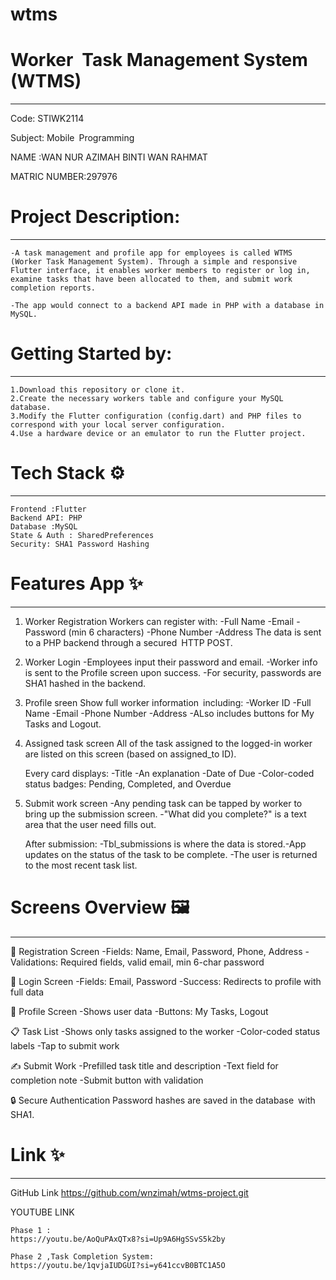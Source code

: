 # wtms

# Worker Task Management System (WTMS)
_____________________________________________________

Code: STIWK2114 

Subject: Mobile Programming

NAME :WAN NUR AZIMAH BINTI WAN RAHMAT

MATRIC NUMBER:297976


 # Project Description:
 _____________________________

    -A task management and profile app for employees is called WTMS (Worker Task Management System). Through a simple and responsive Flutter interface, it enables worker members to register or log in, examine tasks that have been allocated to them, and submit work completion reports. 

    -The app would connect to a backend API made in PHP with a database in MySQL.


# Getting Started by:
________________________________

    1.Download this repository or clone it.
    2.Create the necessary workers table and configure your MySQL database.
    3.Modify the Flutter configuration (config.dart) and PHP files to correspond with your local server configuration.
    4.Use a hardware device or an emulator to run the Flutter project.


  # Tech Stack ⚙️
__________________________________

    Frontend :Flutter
    Backend API: PHP
    Database :MySQL
    State & Auth : SharedPreferences
    Security: SHA1 Password Hashing
 

# Features App ✨
____________________________________

1. Worker Registration
    Workers can register with:
    -Full Name
    -Email
    -Password (min 6 characters)
    -Phone Number
    -Address
    The data is sent to a PHP backend through a secured HTTP POST.

2. Worker Login
    -Employees input their password and email.
    -Worker info is sent to the Profile screen upon success.
    -For security, passwords are SHA1 hashed in the backend.

3. Profile sreen
    Show full worker information including:
    -Worker ID
    -Full Name
    -Email
    -Phone Number
    -Address
    -ALso includes buttons for My Tasks and Logout.

4.  Assigned task screen
    All of the task assigned to the logged-in worker are listed on this screen (based on assigned_to ID).

    Every card displays:
    -Title
    -An explanation
    -Date of Due
    -Color-coded status badges: Pending, Completed, and Overdue

5. Submit work screen
    -Any pending task can be tapped by worker to bring up the submission screen.
    -"What did you complete?" is a text area that the user need fills out.
    
    After submission:
    -Tbl_submissions is where the data is stored.-App updates on the status of the task to be complete.
    -The user is returned to the most recent task list.



 # Screens Overview 🖼️
_____________________________

📄 Registration Screen
    -Fields: Name, Email, Password, Phone, Address
    -Validations: Required fields, valid email, min 6-char password

🔐 Login Screen
    -Fields: Email, Password
    -Success: Redirects to profile with full data

👤 Profile Screen
    -Shows user data
    -Buttons: My Tasks, Logout

📋 Task List
    -Shows only tasks assigned to the worker
    -Color-coded status labels
    -Tap to submit work

✍️ Submit Work
    -Prefilled task title and description
    -Text field for completion note
    -Submit button with validation

🔒 Secure Authentication
    Password hashes are saved in the database with SHA1.

# Link ✨
__________________________

GitHub Link
    https://github.com/wnzimah/wtms-project.git

YOUTUBE LINK 

    Phase 1 : 
    https://youtu.be/AoQuPAxQTx8?si=Up9A6HgSSvS5k2by

    Phase 2 ,Task Completion System:
    https://youtu.be/1qvjaIUDGUI?si=y641ccvB0BTC1A5O
    